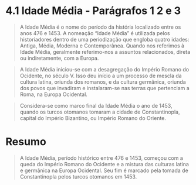 # 4.1 Idade Média - Parágrafos 1 2 e 3

> A Idade Média é o nome do período da história localizado entre os anos 476 e 1453. A nomeação “Idade Média” é utilizada pelos historiadores dentro de uma periodização que engloba quatro idades: Antiga, Média, Moderna e Contemporânea. Quando nos referimos à Idade Média, geralmente referimo-nos a assuntos relacionados, direta ou indiretamente, com a Europa.

> A Idade Média iniciou-se com a desagregação do Império Romano do Ocidente, no século V. Isso deu início a um processo de mescla da cultura latina, oriunda dos romanos, e da cultura germânica, oriunda dos povos que invadiram e instalaram-se nas terras que pertenciam a Roma, na Europa Ocidental.

> Considera-se como marco final da Idade Média o ano de 1453, quando os turcos otomanos tomaram a cidade de Constantinopla, capital do Império Bizantino, ou Império Romano do Oriente.

# Resumo

> A Idade Média, período histórico entre 476 e 1453, começou com a queda do Império Romano do Ocidente e a mistura das culturas latina e germânica na Europa Ocidental. Seu fim é marcado pela tomada de Constantinopla pelos turcos otomanos em 1453.